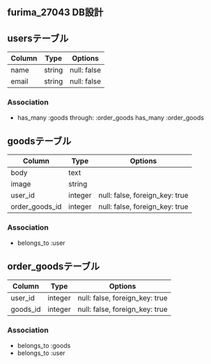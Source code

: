 ## furima_27043 DB設計

## usersテーブル
|Column|Type|Options|
|------|----|-------|
|name|string|null: false|
|email|string|null: false|
### Association
- has_many :goods  through:  :order_goods
has_many :order_goods

## goodsテーブル
|Column|Type|Options|
|------|----|-------|
|body|text|
|image|string|
|user_id|integer|null: false, foreign_key: true|
|order_goods_id|integer|null: false, foreign_key: true|
### Association
- belongs_to :user

## order_goodsテーブル
|Column|Type|Options|
|------|----|-------|
|user_id|integer|null: false, foreign_key: true|
|goods_id|integer|null: false, foreign_key: true|
### Association
- belongs_to :goods
- belongs_to :user
